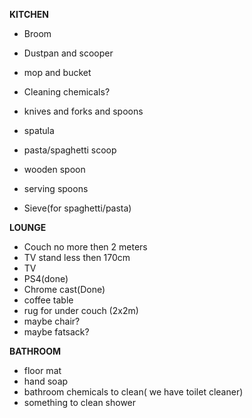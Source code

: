 **KITCHEN**
- Broom 
- Dustpan and scooper
- mop and bucket
- Cleaning chemicals?

- knives and forks and spoons
- spatula
- pasta/spaghetti scoop
- wooden spoon
- serving spoons
- Sieve(for spaghetti/pasta)

	


**LOUNGE**
- Couch no more then 2 meters 
- TV stand less then 170cm
- TV 
- PS4(done)
- Chrome cast(Done)
- coffee table 
- rug for under couch (2x2m)
- maybe chair?
- maybe fatsack?

**BATHROOM**
- floor mat
- hand soap
- bathroom chemicals to clean( we have toilet cleaner)
- something to clean shower
